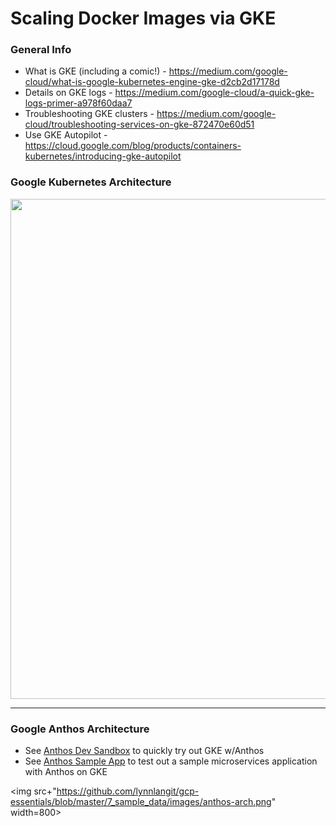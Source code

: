# Scaling Docker Images via GKE

### General Info

- What is GKE (including a comic!) - https://medium.com/google-cloud/what-is-google-kubernetes-engine-gke-d2cb2d17178d
- Details on GKE logs - https://medium.com/google-cloud/a-quick-gke-logs-primer-a978f60daa7
- Troubleshooting GKE clusters - https://medium.com/google-cloud/troubleshooting-services-on-gke-872470e60d51
- Use GKE Autopilot - https://cloud.google.com/blog/products/containers-kubernetes/introducing-gke-autopilot

### Google Kubernetes Architecture  

<img src="https://github.com/lynnlangit/gcp-essentials/blob/master/7_sample_data/images/gke-arch.png" width=800>

---

### Google Anthos Architecture

- See [Anthos Dev Sandbox](https://anthos-sandbox.dev/) to quickly try out GKE w/Anthos  
- See [Anthos Sample App](https://console.cloud.google.com/marketplace/product/click-to-deploy-images/anthos-sample-deployment) to test out a sample microservices application with Anthos on GKE

<img src+"https://github.com/lynnlangit/gcp-essentials/blob/master/7_sample_data/images/anthos-arch.png" width=800>

